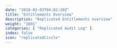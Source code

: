 ```yaml
---
date: "2018-03-03T04:02:20Z"
title: "Entitlements Overview"
description: "Replicated Entitlements overview"
weight: "1601"
categories: [ "Replicated Audit Log" ]
index: false
icon: "replicatedCircle"
---
```


